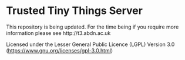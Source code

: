 <h1>Trusted Tiny Things Server</h1><p>This repository is being updated. For the time being if you require more information please see http://t3.abdn.ac.uk</p>Licensed under the Lesser General Public Licence (LGPL) Version 3.0 (https://www.gnu.org/licenses/gpl-3.0.html)